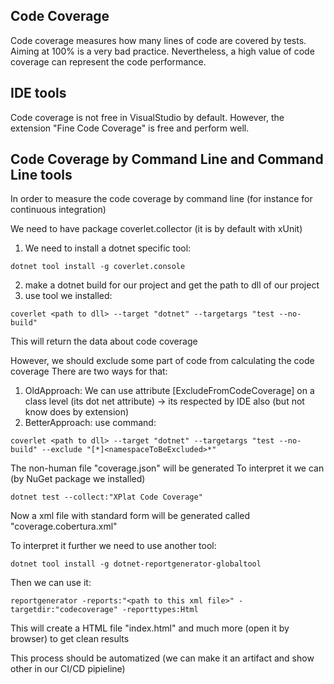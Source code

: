 ﻿## Code Coverage 

Code coverage measures how many lines of code are covered by tests. 
Aiming at 100% is a very bad practice. 
Nevertheless, a high value of code coverage can represent the code performance.

## IDE tools

Code coverage is not free in VisualStudio by default.
However, the extension "Fine Code Coverage" is free and perform well.

## Code Coverage by Command Line and Command Line tools

In order to measure the code coverage by command line (for instance for continuous integration)

We need to have package coverlet.collector (it is by default with xUnit)
1. We need to install a dotnet specific tool:
```
dotnet tool install -g coverlet.console
```
2. make a dotnet build for our project and get the path to dll of our project
3. use tool we installed:
```
coverlet <path to dll> --target "dotnet" --targetargs "test --no-build"
```
This will return the data about code coverage

However, we should exclude some part of code from calculating the code coverage
There are two ways for that:
1. OldApproach: We can use attribute [ExcludeFromCodeCoverage] on a class level (its dot net attribute) -> its respected by IDE also (but not know does by extension)
2. BetterApproach: use command:
```
coverlet <path to dll> --target "dotnet" --targetargs "test --no-build" --exclude "[*]<namespaceToBeExcluded>*"
```

The non-human file "coverage.json" will be generated
To interpret it we can (by NuGet package we installed)
```
dotnet test --collect:"XPlat Code Coverage"
```
Now a xml file with standard form will be generated called "coverage.cobertura.xml"

To interpret it further we need to use another tool:
```
dotnet tool install -g dotnet-reportgenerator-globaltool
```

Then we can use it:
```
reportgenerator -reports:"<path to this xml file>" -targetdir:"codecoverage" -reporttypes:Html
```
This will create a HTML file "index.html" and much more (open it by browser) to get clean results

This process should be automatized (we can make it an artifact and show other in our CI/CD pipieline)
